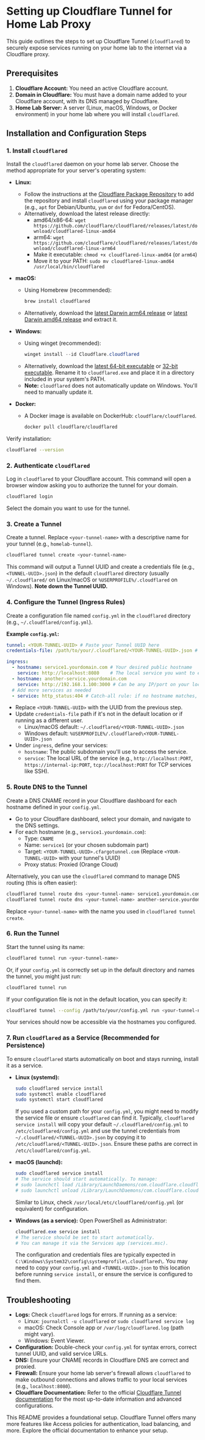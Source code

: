 # Setting up Cloudflare Tunnel for Home Lab Proxy

This guide outlines the steps to set up Cloudflare Tunnel (`cloudflared`) to securely expose services running on your home lab to the internet via a Cloudflare proxy.

## Prerequisites

1.  **Cloudflare Account:** You need an active Cloudflare account.
2.  **Domain in Cloudflare:** You must have a domain name added to your Cloudflare account, with its DNS managed by Cloudflare.
3.  **Home Lab Server:** A server (Linux, macOS, Windows, or Docker environment) in your home lab where you will install `cloudflared`.

## Installation and Configuration Steps

### 1. Install `cloudflared`

Install the `cloudflared` daemon on your home lab server. Choose the method appropriate for your server's operating system:

*   **Linux:**
    *   Follow the instructions at the [Cloudflare Package Repository](https://pkg.cloudflare.com/) to add the repository and install `cloudflared` using your package manager (e.g., `apt` for Debian/Ubuntu, `yum` or `dnf` for Fedora/CentOS).
    *   Alternatively, download the latest release directly:
        *   amd64/x86-64: `wget https://github.com/cloudflare/cloudflared/releases/latest/download/cloudflared-linux-amd64`
        *   arm64: `wget https://github.com/cloudflare/cloudflared/releases/latest/download/cloudflared-linux-arm64`
        *   Make it executable: `chmod +x cloudflared-linux-amd64` (or `arm64`)
        *   Move it to your PATH: `sudo mv cloudflared-linux-amd64 /usr/local/bin/cloudflared`

*   **macOS:**
    *   Using Homebrew (recommended):
        ```bash
        brew install cloudflared
        ```
    *   Alternatively, download the [latest Darwin arm64 release](https://github.com/cloudflare/cloudflared/releases/latest/download/cloudflared-darwin-arm64.tgz) or [latest Darwin amd64 release](https://github.com/cloudflare/cloudflared/releases/latest/download/cloudflared-darwin-amd64.tgz) and extract it.

*   **Windows:**
    *   Using winget (recommended):
        ```powershell
        winget install --id Cloudflare.cloudflared
        ```
    *   Alternatively, download the [latest 64-bit executable](https://github.com/cloudflare/cloudflared/releases/latest/download/cloudflared-windows-amd64.exe) or [32-bit executable](https://github.com/cloudflare/cloudflared/releases/latest/download/cloudflared-windows-386.exe). Rename it to `cloudflared.exe` and place it in a directory included in your system's PATH.
    *   **Note:** `cloudflared` does not automatically update on Windows. You'll need to manually update it.

*   **Docker:**
    *   A Docker image is available on DockerHub: `cloudflare/cloudflared`.
        ```bash
        docker pull cloudflare/cloudflared
        ```

Verify installation:
```bash
cloudflared --version
```

### 2. Authenticate `cloudflared`

Log in `cloudflared` to your Cloudflare account. This command will open a browser window asking you to authorize the tunnel for your domain.
```bash
cloudflared login
```
Select the domain you want to use for the tunnel.

### 3. Create a Tunnel

Create a tunnel. Replace `<your-tunnel-name>` with a descriptive name for your tunnel (e.g., `homelab-tunnel`).
```bash
cloudflared tunnel create <your-tunnel-name>
```
This command will output a Tunnel UUID and create a credentials file (e.g., `<TUNNEL-UUID>.json`) in the default `cloudflared` directory (usually `~/.cloudflared/` on Linux/macOS or `%USERPROFILE%/.cloudflared` on Windows). **Note down the Tunnel UUID.**

### 4. Configure the Tunnel (Ingress Rules)

Create a configuration file named `config.yml` in the `cloudflared` directory (e.g., `~/.cloudflared/config.yml`).

**Example `config.yml`:**

```yaml
tunnel: <YOUR-TUNNEL-UUID> # Paste your Tunnel UUID here
credentials-file: /path/to/your/.cloudflared/<YOUR-TUNNEL-UUID>.json # Adjust path as per your OS and setup

ingress:
  - hostname: service1.yourdomain.com # Your desired public hostname
    service: http://localhost:8080    # The local service you want to expose
  - hostname: another-service.yourdomain.com
    service: http://192.168.1.100:3000 # Can be any IP/port on your local network
  # Add more services as needed
  - service: http_status:404 # Catch-all rule: if no hostname matches, return 404
```

*   Replace `<YOUR-TUNNEL-UUID>` with the UUID from the previous step.
*   Update `credentials-file` path if it's not in the default location or if running as a different user.
    *   Linux/macOS default: `~/.cloudflared/<YOUR-TUNNEL-UUID>.json`
    *   Windows default: `%USERPROFILE%/.cloudflared\<YOUR-TUNNEL-UUID>.json`
*   Under `ingress`, define your services:
    *   `hostname`: The public subdomain you'll use to access the service.
    *   `service`: The local URL of the service (e.g., `http://localhost:PORT`, `https://internal-ip:PORT`, `tcp://localhost:PORT` for TCP services like SSH).

### 5. Route DNS to the Tunnel

Create a DNS CNAME record in your Cloudflare dashboard for each hostname defined in your `config.yml`.

*   Go to your Cloudflare dashboard, select your domain, and navigate to the DNS settings.
*   For each hostname (e.g., `service1.yourdomain.com`):
    *   Type: `CNAME`
    *   Name: `service1` (or your chosen subdomain part)
    *   Target: `<YOUR-TUNNEL-UUID>.cfargotunnel.com` (Replace `<YOUR-TUNNEL-UUID>` with your tunnel's UUID)
    *   Proxy status: Proxied (Orange Cloud)

Alternatively, you can use the `cloudflared` command to manage DNS routing (this is often easier):
```bash
cloudflared tunnel route dns <your-tunnel-name> service1.yourdomain.com
cloudflared tunnel route dns <your-tunnel-name> another-service.yourdomain.com
```
Replace `<your-tunnel-name>` with the name you used in `cloudflared tunnel create`.

### 6. Run the Tunnel

Start the tunnel using its name:
```bash
cloudflared tunnel run <your-tunnel-name>
```
Or, if your `config.yml` is correctly set up in the default directory and names the tunnel, you might just run:
```bash
cloudflared tunnel run
```
If your configuration file is not in the default location, you can specify it:
```bash
cloudflared tunnel --config /path/to/your/config.yml run <your-tunnel-name>
```

Your services should now be accessible via the hostnames you configured.

### 7. Run `cloudflared` as a Service (Recommended for Persistence)

To ensure `cloudflared` starts automatically on boot and stays running, install it as a service.

*   **Linux (systemd):**
    ```bash
    sudo cloudflared service install
    sudo systemctl enable cloudflared
    sudo systemctl start cloudflared
    ```
    If you used a custom path for your `config.yml`, you might need to modify the service file or ensure `cloudflared` can find it. Typically, `cloudflared service install` will copy your default `~/.cloudflared/config.yml` to `/etc/cloudflared/config.yml` and use the tunnel credentials from `~/.cloudflared/<TUNNEL-UUID>.json` by copying it to `/etc/cloudflared/<TUNNEL-UUID>.json`. Ensure these paths are correct in `/etc/cloudflared/config.yml`.

*   **macOS (launchd):**
    ```bash
    sudo cloudflared service install
    # The service should start automatically. To manage:
    # sudo launchctl load /Library/LaunchDaemons/com.cloudflare.cloudflared.plist
    # sudo launchctl unload /Library/LaunchDaemons/com.cloudflare.cloudflared.plist
    ```
    Similar to Linux, check `/usr/local/etc/cloudflared/config.yml` (or equivalent) for configuration.

*   **Windows (as a service):**
    Open PowerShell as Administrator:
    ```powershell
    cloudflared.exe service install
    # The service should be set to start automatically.
    # You can manage it via the Services app (services.msc).
    ```
    The configuration and credentials files are typically expected in `C:\Windows\System32\config\systemprofile\.cloudflared\`. You may need to copy your `config.yml` and `<TUNNEL-UUID>.json` to this location before running `service install`, or ensure the service is configured to find them.

## Troubleshooting

*   **Logs:** Check `cloudflared` logs for errors. If running as a service:
    *   Linux: `journalctl -u cloudflared` or `sudo cloudflared service log`
    *   macOS: Check Console app or `/var/log/cloudflared.log` (path might vary).
    *   Windows: Event Viewer.
*   **Configuration:** Double-check your `config.yml` for syntax errors, correct tunnel UUID, and valid service URLs.
*   **DNS:** Ensure your CNAME records in Cloudflare DNS are correct and proxied.
*   **Firewall:** Ensure your home lab server's firewall allows `cloudflared` to make outbound connections and allows traffic to your local services (e.g., `localhost:8080`).
*   **Cloudflare Documentation:** Refer to the official [Cloudflare Tunnel documentation](https://developers.cloudflare.com/cloudflare-one/connections/connect-apps/) for the most up-to-date information and advanced configurations.

This README provides a foundational setup. Cloudflare Tunnel offers many more features like Access policies for authentication, load balancing, and more. Explore the official documentation to enhance your setup.
